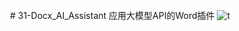 <div align="center">
<br>
# 31-Docx_AI_Assistant 应用大模型API的Word插件
<img alt="t" src="https://img.shields.io/badge/Docx-AI_Assistant-blue">
</div>
